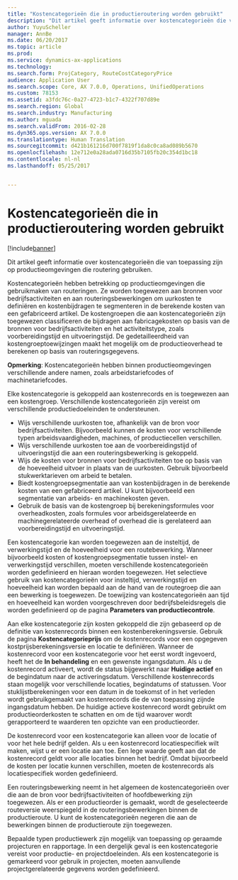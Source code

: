 ```yaml
---
title: "Kostencategorieën die in productieroutering worden gebruikt"
description: "Dit artikel geeft informatie over kostencategorieën die van toepassing zijn op productieomgevingen die routering gebruiken."
author: YuyuScheller
manager: AnnBe
ms.date: 06/20/2017
ms.topic: article
ms.prod: 
ms.service: dynamics-ax-applications
ms.technology: 
ms.search.form: ProjCategory, RouteCostCategoryPrice
audience: Application User
ms.search.scope: Core, AX 7.0.0, Operations, UnifiedOperations
ms.custom: 78153
ms.assetid: a3fdc76c-0a27-4723-b1c7-4322f707d89e
ms.search.region: Global
ms.search.industry: Manufacturing
ms.author: mguada
ms.search.validFrom: 2016-02-28
ms.dyn365.ops.version: AX 7.0.0
ms.translationtype: Human Translation
ms.sourcegitcommit: d421b161216d700f7819f1da8c0ca8ad089b5670
ms.openlocfilehash: 12e712e0a28ada0716d35b7105fb20c354d1bc18
ms.contentlocale: nl-nl
ms.lasthandoff: 05/25/2017


---
```


# <a name="cost-categories-used-in-production-routing"></a>Kostencategorieën die in productieroutering worden gebruikt

[!include[banner](../includes/banner.md)]


Dit artikel geeft informatie over kostencategorieën die van toepassing zijn op productieomgevingen die routering gebruiken.

Kostencategorieën hebben betrekking op productieomgevingen die gebruikmaken van routeringen. Ze worden toegewezen aan bronnen voor bedrijfsactiviteiten en aan routeringsbewerkingen om uurkosten te definiëren en kostenbijdragen te segmenteren in de berekende kosten van een gefabriceerd artikel. De kostengroepen die aan kostencategorieën zijn toegewezen classificeren de bijdragen aan fabricagekosten op basis van de bronnen voor bedrijfsactiviteiten en het activiteitstype, zoals voorbereidingstijd en uitvoeringstijd. De gedetailleerdheid van kostengroeptoewijzingen maakt het mogelijk om de productieoverhead te berekenen op basis van routeringsgegevens. 

**Opmerking**: Kostencategorieën hebben binnen productieomgevingen verschillende andere namen, zoals arbeidstariefcodes of machinetariefcodes. 

Elke kostencategorie is gekoppeld aan kostenrecords en is toegewezen aan een kostengroep. Verschillende kostencategorieën zijn vereist om verschillende productiedoeleinden te ondersteunen.

-   Wijs verschillende uurkosten toe, afhankelijk van de bron voor bedrijfsactiviteiten. Bijvoorbeeld kunnen de kosten voor verschillende typen arbeidsvaardigheden, machines, of productiecellen verschillen.
-   Wijs verschillende uurkosten toe aan de voorbereidingstijd of uitvoeringstijd die aan een routeringsbewerking is gekoppeld.
-   Wijs de kosten voor bronnen voor bedrijfsactiviteiten toe op basis van de hoeveelheid uitvoer in plaats van de uurkosten. Gebruik bijvoorbeeld stukwerktarieven om arbeid te betalen.
-   Biedt kostengroepsegmentatie aan van kostenbijdragen in de berekende kosten van een gefabriceerd artikel. U kunt bijvoorbeeld een segmentatie van arbeids- en machinekosten geven.
-   Gebruik de basis van de kostengroep bij berekeningsformules voor overheadkosten, zoals formules voor arbeidsgerelateerde en machinegerelateerde overhead of overhead die is gerelateerd aan voorbereidingstijd en uitvoeringstijd.

Een kostencategorie kan worden toegewezen aan de insteltijd, de verwerkingstijd en de hoeveelheid voor een routebewerking. Wanneer bijvoorbeeld kosten of kostengroepsegmentatie tussen instel- en verwerkingstijd verschillen, moeten verschillende kostencategorieën worden gedefinieerd en hieraan worden toegewezen. Het selectieve gebruik van kostencategorieën voor insteltijd, verwerkingstijd en hoeveelheid kan worden bepaald aan de hand van de routegroep die aan een bewerking is toegewezen. De toewijzing van kostencategorieën aan tijd en hoeveelheid kan worden voorgeschreven door bedrijfsbeleidsregels die worden gedefinieerd op de pagina **Parameters van productiecontrole**. 

Aan elke kostencategorie zijn kosten gekoppeld die zijn gebaseerd op de definitie van kostenrecords binnen een kostenberekeningsversie. Gebruik de pagina **Kostencategorieprijs** om de kostenrecords voor een opgegeven kostprijsberekeningsversie en locatie te definiëren. Wanneer de kostenrecord voor een kostencategorie voor het eerst wordt ingevoerd, heeft het de **In behandeling** en een gewenste ingangsdatum. Als u de kostenrecord activeert, wordt de status bijgewerkt naar **Huidige actief** en de begindatum naar de activeringsdatum. Verschillende kostenrecords staan mogelijk voor verschillende locaties, begindatums of statussen. Voor stuklijstberekeningen voor een datum in de toekomst of in het verleden wordt gebruikgemaakt van kostenrecords die de van toepassing zijnde ingangsdatum hebben. De huidige actieve kostenrecord wordt gebruikt om productieorderkosten te schatten en om de tijd waarover wordt gerapporteerd te waarderen ten opzichte van een productieorder. 

De kostenrecord voor een kostencategorie kan alleen voor de locatie of voor het hele bedrijf gelden. Als u een kostenrecord locatiespecifiek wilt maken, wijst u er een locatie aan toe. Een lege waarde geeft aan dat de kostenrecord geldt voor alle locaties binnen het bedrijf. Omdat bijvoorbeeld de kosten per locatie kunnen verschillen, moeten de kostenrecords als locatiespecifiek worden gedefinieerd. 

Een routeringsbewerking neemt in het algemeen de kostencategorieën over die aan de bron voor bedrijfsactiviteiten of hoofdbewerking zijn toegewezen. Als er een productieorder is gemaakt, wordt de geselecteerde routeversie weerspiegeld in de routeringsbewerkingen binnen de productieroute. U kunt de kostencategorieën negeren die aan de bewerkingen binnen de productieroute zijn toegewezen. 

Bepaalde typen productiewerk zijn mogelijk van toepassing op geraamde projecturen en rapportage. In een dergelijk geval is een kostencategorie vereist voor productie- en projectdoeleinden. Als een kostencategorie is gemarkeerd voor gebruik in projecten, moeten aanvullende projectgerelateerde gegevens worden gedefinieerd.




